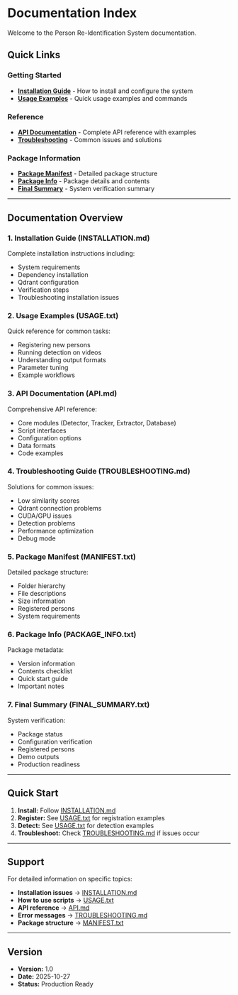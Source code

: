 # Documentation Index

Welcome to the Person Re-Identification System documentation.

## Quick Links

### Getting Started
- **[Installation Guide](INSTALLATION.md)** - How to install and configure the system
- **[Usage Examples](USAGE.txt)** - Quick usage examples and commands

### Reference
- **[API Documentation](API.md)** - Complete API reference with examples
- **[Troubleshooting](TROUBLESHOOTING.md)** - Common issues and solutions

### Package Information
- **[Package Manifest](MANIFEST.txt)** - Detailed package structure
- **[Package Info](PACKAGE_INFO.txt)** - Package details and contents
- **[Final Summary](FINAL_SUMMARY.txt)** - System verification summary

---

## Documentation Overview

### 1. Installation Guide (INSTALLATION.md)
Complete installation instructions including:
- System requirements
- Dependency installation
- Qdrant configuration
- Verification steps
- Troubleshooting installation issues

### 2. Usage Examples (USAGE.txt)
Quick reference for common tasks:
- Registering new persons
- Running detection on videos
- Understanding output formats
- Parameter tuning
- Example workflows

### 3. API Documentation (API.md)
Comprehensive API reference:
- Core modules (Detector, Tracker, Extractor, Database)
- Script interfaces
- Configuration options
- Data formats
- Code examples

### 4. Troubleshooting Guide (TROUBLESHOOTING.md)
Solutions for common issues:
- Low similarity scores
- Qdrant connection problems
- CUDA/GPU issues
- Detection problems
- Performance optimization
- Debug mode

### 5. Package Manifest (MANIFEST.txt)
Detailed package structure:
- Folder hierarchy
- File descriptions
- Size information
- Registered persons
- System requirements

### 6. Package Info (PACKAGE_INFO.txt)
Package metadata:
- Version information
- Contents checklist
- Quick start guide
- Important notes

### 7. Final Summary (FINAL_SUMMARY.txt)
System verification:
- Package status
- Configuration verification
- Registered persons
- Demo outputs
- Production readiness

---

## Quick Start

1. **Install:** Follow [INSTALLATION.md](INSTALLATION.md)
2. **Register:** See [USAGE.txt](USAGE.txt) for registration examples
3. **Detect:** See [USAGE.txt](USAGE.txt) for detection examples
4. **Troubleshoot:** Check [TROUBLESHOOTING.md](TROUBLESHOOTING.md) if issues occur

---

## Support

For detailed information on specific topics:

- **Installation issues** → [INSTALLATION.md](INSTALLATION.md)
- **How to use scripts** → [USAGE.txt](USAGE.txt)
- **API reference** → [API.md](API.md)
- **Error messages** → [TROUBLESHOOTING.md](TROUBLESHOOTING.md)
- **Package structure** → [MANIFEST.txt](MANIFEST.txt)

---

## Version

- **Version:** 1.0
- **Date:** 2025-10-27
- **Status:** Production Ready

